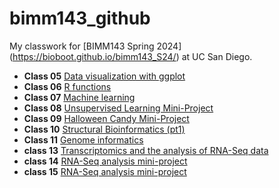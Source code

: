 # bimm143_github
My classwork for [BIMM143 Spring 2024] (https://bioboot.github.io/bimm143_S24/) at UC San Diego.

- **Class 05** [Data visualization with ggplot](class05/class05.md)
- **Class 06** [R functions](class06/class06.md)
- **Class 07** [Machine learning](class07/class07.md)
- **Class 08** [Unsupervised Learning Mini-Project](class08/class08.md)
- **Class 09** [Halloween Candy Mini-Project](class09/class09/class09.md)
- **Class 10** [Structural Bioinformatics (pt1)](class10/class10/class10.md)
- **Class 11** [Genome informatics](class11/class11.md)
- **class 13** [Transcriptomics and the analysis of RNA-Seq data](class13/class13/class13.md)
- **class 14** [RNA-Seq analysis mini-project]()
- **class 15** [RNA-Seq analysis mini-project]()

